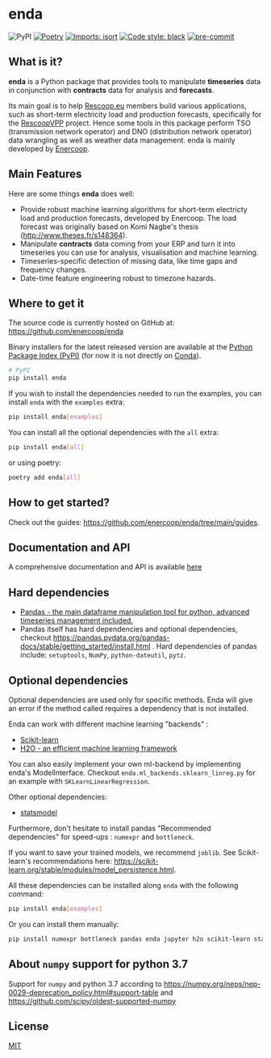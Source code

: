 # enda

![PyPI](https://img.shields.io/pypi/v/enda?link=https%3A%2F%2Fpypi.org%2Fproject%2Fenda%2F) [![Poetry](https://img.shields.io/endpoint?url=https://python-poetry.org/badge/v0.json)](https://python-poetry.org/) [![Imports: isort](https://img.shields.io/badge/%20imports-isort-%231674b1?style=flat&labelColor=ef8336)](https://pycqa.github.io/isort/) [![Code style: black](https://img.shields.io/badge/code%20style-black-000000.svg)](https://github.com/psf/black) [![pre-commit](https://img.shields.io/badge/pre--commit-enabled-brightgreen?logo=pre-commit)](https://github.com/pre-commit/pre-commit)

## What is it?

**enda** is a Python package that provides tools to manipulate **timeseries** data in conjunction with **contracts** data for analysis and **forecasts**.

Its main goal is to help [Rescoop.eu](https://www.rescoop.eu/) members build various applications, such as short-term electricity load and production forecasts, specifically for the [RescoopVPP](https://www.rescoopvpp.eu/) project. Hence some tools in this package perform TSO (transmission network operator) and DNO (distribution network operator) data wrangling as well as weather data management. enda is mainly developed by [Enercoop](https://www.enercoop.fr/).

## Main Features

Here are some things **enda** does well:

- Provide robust machine learning algorithms for short-term electricty load and production forecasts, developed by Enercoop. The load forecast was originally based on Komi Nagbe's thesis (<http://www.theses.fr/s148364>).
- Manipulate **contracts** data coming from your ERP and turn it into timeseries you can use for analysis, visualisation and machine learning.
- Timeseries-specific detection of missing data, like time gaps and frequency changes.
- Date-time feature engineering robust to timezone hazards.

## Where to get it

The source code is currently hosted on GitHub at: <https://github.com/enercoop/enda>

Binary installers for the latest released version are available at the [Python
Package Index (PyPI)](https://pypi.org/project/enda) (for now it is not directly on [Conda](https://docs.conda.io/en/latest/)).

```sh
# PyPI
pip install enda
```

If you wish to install the dependencies needed to run the examples, you can install `enda` with the `examples` extra:

```sh
pip install enda[examples]
```

You can install all the optional dependencies with the `all` extra:

```sh
pip install enda[all]
```

or using poetry:

```sh
poetry add enda[all]
```

## How to get started?

Check out the guides: <https://github.com/enercoop/enda/tree/main/guides>.

## Documentation and API

A comprehensive documentation and API is available [here](https://enercoop.github.io/enda)

## Hard dependencies

- [Pandas - the main dataframe manipulation tool for python, advanced timeseries management included.](https://pandas.pydata.org/)
- Pandas itself has hard dependencies and optional dependencies, checkout <https://pandas.pydata.org/pandas-docs/stable/getting_started/install.html> . Hard dependencies of pandas include: `setuptools`, `NumPy`, `python-dateutil`, `pytz`.

## Optional dependencies

Optional dependencies are used only for specific methods. Enda will give an error if the method called requires a dependency that is not installed.

Enda can work with different machine learning "backends" :

- [Scikit-learn](https://scikit-learn.org/stable/)
- [H2O - an efficient machine learning framework](https://docs.h2o.ai/)

You can also easily implement your own ml-backend by implementing enda's ModelInterface. Checkout `enda.ml_backends.sklearn_linreg.py` for an example with `SKLearnLinearRegression`.

Other optional dependencies:

- [statsmodel](https://pypi.org/project/statsmodels/)

Furthermore, don't hesitate to install pandas "Recommended dependencies" for speed-ups : `numexpr` and `bottleneck`.

If you want to save your trained models, we recommend `joblib`. See Scikit-learn's recommendations here: <https://scikit-learn.org/stable/modules/model_persistence.html>.

All these dependencies can be installed along `enda` with the following command:

```sh
pip install enda[examples]
```

Or you can install them manually:

```sh
pip install numexpr bottleneck pandas enda jupyter h2o scikit-learn statsmodels joblib matplotlib
```

## About `numpy` support for python 3.7

Support for `numpy` and python 3.7 according to <https://numpy.org/neps/nep-0029-deprecation_policy.html#support-table>
and <https://github.com/scipy/oldest-supported-numpy>

## License

[MIT](LICENSE)
